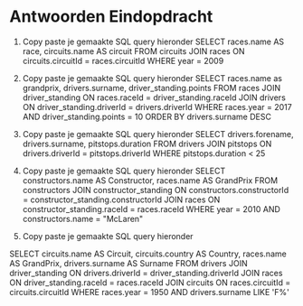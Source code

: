 # Antwoorden Eindopdracht
1. Copy paste je gemaakte SQL query hieronder
SELECT races.name AS race, circuits.name AS circuit FROM circuits JOIN races ON circuits.circuitId = races.circuitId WHERE year = 2009
   
2. Copy paste je gemaakte SQL query hieronder
SELECT races.name as grandprix, drivers.surname, driver_standing.points FROM races JOIN driver_standing ON races.raceId = driver_standing.raceId JOIN drivers ON driver_standing.driverId = drivers.driverId WHERE races.year = 2017 AND driver_standing.points = 10 ORDER BY drivers.surname DESC
   
3. Copy paste je gemaakte SQL query hieronder
SELECT drivers.forename, drivers.surname, pitstops.duration FROM drivers JOIN pitstops ON drivers.driverId = pitstops.driverId WHERE pitstops.duration < 25

4. Copy paste je gemaakte SQL query hieronder
SELECT constructors.name AS Constructor, races.name AS GrandPrix FROM constructors JOIN constructor_standing ON constructors.constructorId = constructor_standing.constructorId JOIN races ON constructor_standing.raceId = races.raceId WHERE year = 2010 AND constructors.name = "McLaren"
   
5. Copy paste je gemaakte SQL query hieronder
   
SELECT circuits.name AS Circuit, circuits.country AS Country, races.name AS GrandPrix, drivers.surname AS Surname FROM drivers JOIN driver_standing ON drivers.driverId = driver_standing.driverId JOIN races ON driver_standing.raceId = races.raceId JOIN circuits ON races.circuitId = circuits.circuitId WHERE races.year = 1950 AND drivers.surname LIKE 'F%'